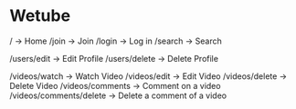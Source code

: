 # Wetube

/ -> Home
/join -> Join
/login -> Log in
/search -> Search

/users/edit -> Edit Profile
/users/delete -> Delete Profile

/videos/watch -> Watch Video
/videos/edit -> Edit Video
/videos/delete -> Delete Video
/videos/comments -> Comment on a video
/videos/comments/delete -> Delete a comment of a video
